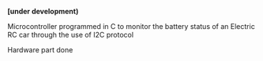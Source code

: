 **[under development)**

Microcontroller programmed in C to monitor the battery status of an Electric RC car through the use of I2C protocol

Hardware part done
